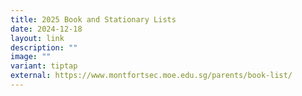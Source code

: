```yaml
---
title: 2025 Book and Stationary Lists
date: 2024-12-18
layout: link
description: ""
image: ""
variant: tiptap
external: https://www.montfortsec.moe.edu.sg/parents/book-list/
---
```


